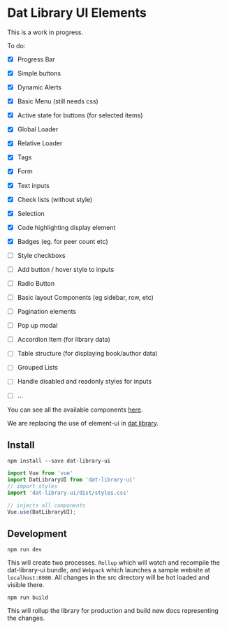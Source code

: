 # Dat Library UI Elements

This is a work in progress.

To do:

- [x] Progress Bar
- [x] Simple buttons
- [x] Dynamic Alerts
- [x] Basic Menu (still needs css)
- [x] Active state for buttons (for selected items)
- [x] Global Loader
- [x] Relative Loader
- [x] Tags
- [x] Form
- [x] Text inputs
- [x] Check lists (without style)
- [x] Selection
- [X] Code highlighting display element
- [x] Badges (eg. for peer count etc)
- [ ] Style checkboxs
- [ ] Add button / hover style to inputs
- [ ] Radio Button
- [ ] Basic layout Components (eg sidebar, row, etc)
- [ ] Pagination elements
- [ ] Pop up modal
- [ ] Accordion Item (for library data)
- [ ] Table structure (for displaying book/author data)
- [ ] Grouped Lists
- [ ] Handle disabled and readonly styles for inputs
- [ ] ...


You can see all the available components [here](https://e-e-e.github.io/dat-library-ui/).

We are replacing the use of element-ui in [dat library](https://github.com/e-e-e/dat-library).

## Install

```
npm install --save dat-library-ui
```

```js
import Vue from 'vue'
import DatLibraryUI from 'dat-library-ui'
// import styles
import 'dat-library-ui/dist/styles.css'

// injects all components
Vue.use(DatLibraryUI);
```

## Development

```
npm run dev
```

This will create two processes. `Rollup` which will watch and recompile the dat-library-ui bundle, and `Webpack` which launches a sample website at `localhost:8080`. All changes in the src directory will be hot loaded and visible there.

```
npm run build
```

This will rollup the library for production and build new docs representing the changes.



